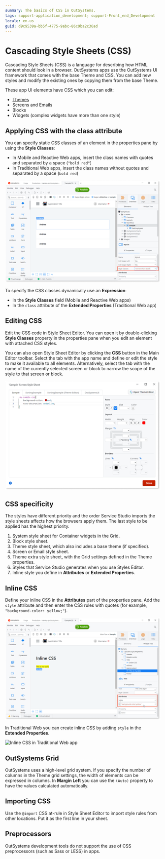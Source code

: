 ```yaml
---
summary: The basics of CSS in OutSystems.
tags: support-application_development; support-Front_end_Development
locale: en-us
guid: d9c9539a-bb5f-4775-9abc-86c9ba2c36ad
---
```


# Cascading Style Sheets (CSS)

Cascading Style Sheets (CSS) is a language for describing how HTML content should look in a browser. OutSystems apps use the OutSystems UI framework that comes with the base Theme and CSS. You can add new styles and modify the existing ones by copying them from the base Theme.

These app UI elements have CSS which you can edit:

* [Themes](<themes.md>)
* Screens and Emails
* Blocks
* Widgets (complex widgets have more than one style)

## Applying CSS with the class attribute

You can specify static CSS classes of an element in the properties pane by using the **Style Classes**:

* In Mobile and Reactive Web apps, insert the class names with quotes and separated by a space (`"bold red"`)
* In Traditional Web apps, insert the class names without quotes and separated by a space (`bold red`)

![CSS specifies in the Style Classes property](images/css-style-properties.png?width=630)

To specify the CSS classes dynamically use an **Expression**:

* In the **Style Classes** field (Mobile and Reactive Web apps)
* In the `class` attribute of the **Extended Properties** (Traditional Web app)

## Editing CSS

Edit the CSS code in Style Sheet Editor. You can open it by double-clicking **Style Classes** property in the properties pane when you edit an element with attached CSS styles.

You can also open Style Sheet Editor by clicking the **CSS** button in the Main Editor toolbar. Select the tab with the app name and define or edit the style to make it available to all elements. Alternatively, select the tab with the name of the currently selected screen or block to narrow the scope of the style to that screen or block.

![CSS of the Theme](images/css-style-sheet-editor.png?width=600)

## CSS specificity

The styles have different priority and the order Service Studio imports the style sheets affects how the browsers apply them. The last style to be applied has the highest priority.

1. System style sheet for Container widgets in the Grid.
2. Block style sheet.
3. Theme style sheet, which also includes a base theme (if specified).
4. Screen or Email style sheet.
5. Theme extra style sheet, with the Grid settings defined in the Theme properties.
6. Styles that Service Studio generates when you use Styles Editor.
7. Inline style you define in **Attributes** or **Extended Properties**.

## Inline CSS

Define your inline CSS in the **Attributes** part of the properties pane. Add the `style` attribute and then enter the CSS rules with quotes (for example, `"background-color: yellow;"`).

![The style property with quotes around CSS](images/css-extended-properties.png?width=600)

In Traditional Web you can create inline CSS by adding `style` in the **Extended Properties**.

![Inline CSS in Traditional Web app](images/css-properties.png?width=550)

## OutSystems Grid

OutSystems uses a high-level grid system. If you specify the number of columns in the Theme grid settings, the width of elements can be expressed in columns. In **Margin Left** you can use the `(Auto)` property to have the values calculated automatically.

## Importing CSS

Use the `@import` CSS at-rule in Style Sheet Editor to import style rules from other locations. Put it as the first line in your sheet.

## Preprocessors

OutSystems development tools do not support the use of CSS preprocessors (such as Sass or LESS) in apps.
